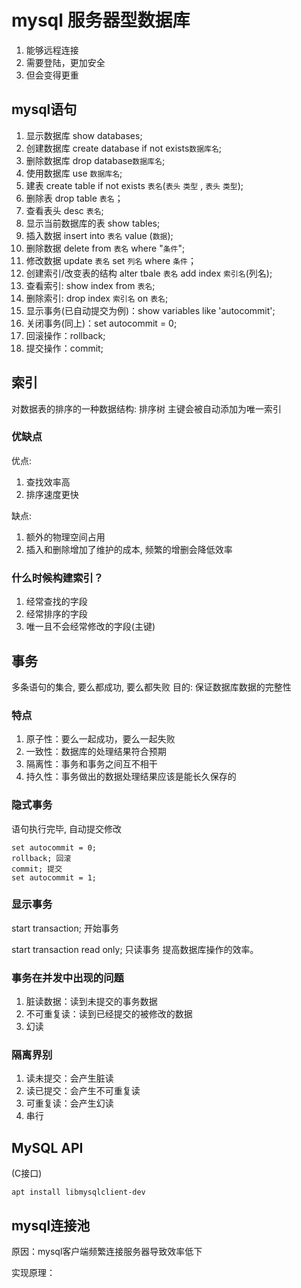 # mysql 服务器型数据库

1. 能够远程连接
2. 需要登陆，更加安全
3. 但会变得更重

## mysql语句

1. 显示数据库 show databases;
2. 创建数据库 create database if not exists`数据库名`;
3. 删除数据库 drop database`数据库名`;
4. 使用数据库 use `数据库名`;
5. 建表 create table if not exists `表名`(`表头` `类型` , `表头` `类型`);
6. 删除表 drop table `表名`；
7. 查看表头 desc `表名`;
8. 显示当前数据库的表 show tables;
9. 插入数据 insert into `表名` value (`数据`);
10. 删除数据 delete from `表名` where "`条件`";
11. 修改数据 update `表名` set `列名` where `条件`；
12. 创建索引/改变表的结构 alter tbale `表名` add index `索引名`(列名);
13. 查看索引: show index from `表名`;
14. 删除索引: drop index `索引名` on `表名`;
15. 显示事务(已自动提交为例)：show variables like 'autocommit';
16. 关闭事务(同上)：set autocommit = 0;
17. 回滚操作：rollback;
18. 提交操作：commit;

## 索引

对数据表的排序的一种数据结构: 排序树
主键会被自动添加为唯一索引

### 优缺点

优点:

1. 查找效率高
2. 排序速度更快

缺点:

1. 额外的物理空间占用
2. 插入和删除增加了维护的成本, 频繁的增删会降低效率

### 什么时候构建索引？

1. 经常查找的字段
2. 经常排序的字段
3. 唯一且不会经常修改的字段(主键)

## 事务

多条语句的集合, 要么都成功, 要么都失败
目的: 保证数据库数据的完整性

### 特点

1. 原子性：要么一起成功，要么一起失败
2. 一致性：数据库的处理结果符合预期
3. 隔离性：事务和事务之间互不相干
4. 持久性：事务做出的数据处理结果应该是能长久保存的

### 隐式事务

语句执行完毕, 自动提交修改

```
set autocommit = 0;
rollback; 回滚
commit; 提交
set autocommit = 1;
```

### 显示事务

start transaction; 开始事务

start transaction read only; 只读事务    提高数据库操作的效率。

### 事务在并发中出现的问题

1. 脏读数据：读到未提交的事务数据
2. 不可重复读：读到已经提交的被修改的数据
3. 幻读

### 隔离界别

1. 读未提交：会产生脏读
2. 读已提交：会产生不可重复读
3. 可重复读：会产生幻读
4. 串行

## MySQL API

(C接口)

```shell
apt install libmysqlclient-dev
```

## mysql连接池

原因：mysql客户端频繁连接服务器导致效率低下

实现原理：

